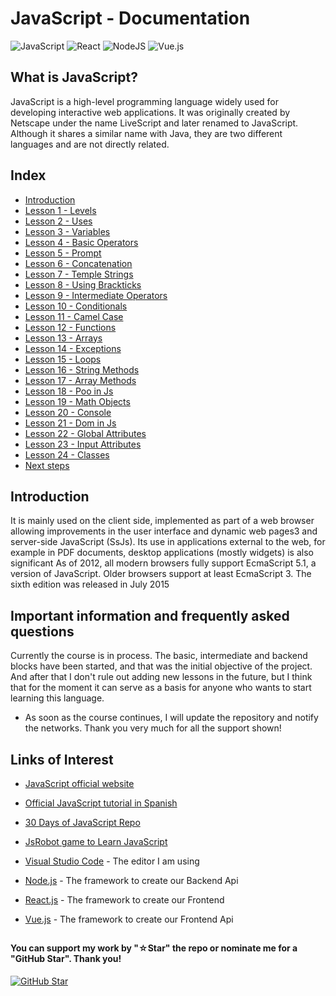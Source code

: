 # JavaScript - Documentation

![JavaScript](https://img.shields.io/badge/javascript-%23323330.svg?style=for-the-badge&logo=javascript&logoColor=%23F7DF1E)
![React](https://img.shields.io/badge/react-%2320232a.svg?style=for-the-badge&logo=react&logoColor=%2361DAFB)
![NodeJS](https://img.shields.io/badge/node.js-6DA55F?style=for-the-badge&logo=node.js&logoColor=white)
![Vue.js](https://img.shields.io/badge/vuejs-%2335495e.svg?style=for-the-badge&logo=vuedotjs&logoColor=%234FC08D)

## What is JavaScript?

JavaScript is a high-level programming language widely used for developing interactive web applications. It was originally created by Netscape under the name LiveScript and later renamed to JavaScript. Although it shares a similar name with Java, they are two different languages and are not directly related.

## Index

* [Introduction](https://youtu.be/Kp4Mvapo5kc)
* [Lesson 1 - Levels](https://youtu.be/Kp4Mvapo5kc?t=850)
* [Lesson 2 - Uses](https://youtu.be/Kp4Mvapo5kc?t=1518)
* [Lesson 3 - Variables](https://youtu.be/Kp4Mvapo5kc?t=2938)
* [Lesson 4 - Basic Operators](https://youtu.be/Kp4Mvapo5kc?t=5665)
* [Lesson 5 - Prompt](https://youtu.be/Kp4Mvapo5kc?t=8643)
* [Lesson 6 - Concatenation](https://youtu.be/Kp4Mvapo5kc?t=10872)
* [Lesson 7 - Temple Strings](https://youtu.be/Kp4Mvapo5kc?t=14711)
* [Lesson 8 - Using Brackticks](https://youtu.be/Kp4Mvapo5kc?t=16335)
* [Lesson 9 - Intermediate Operators](https://youtu.be/Kp4Mvapo5kc?t=18506)
* [Lesson 10 - Conditionals](https://youtu.be/Kp4Mvapo5kc?t=21442)
* [Lesson 11 - Camel Case](https://youtu.be/Kp4Mvapo5kc?t=23822)
* [Lesson 12 - Functions](https://youtu.be/Kp4Mvapo5kc?t=26619)
* [Lesson 13 - Arrays](https://youtu.be/Kp4Mvapo5kc?t=29327)
* [Lesson 14 - Exceptions](https://youtu.be/Kp4Mvapo5kc?t=32030)
* [Lesson 15 - Loops](https://youtu.be/Kp4Mvapo5kc?t=34583)
* [Lesson 16 - String Methods](https://youtu.be/TbcEqkabAWU?t=202)
* [Lesson 17 - Array Methods](https://youtu.be/TbcEqkabAWU?t=3239)
* [Lesson 18 - Poo in Js](https://youtu.be/TbcEqkabAWU?t=4142)
* [Lesson 19 - Math Objects](https://youtu.be/TbcEqkabAWU?t=9145)
* [Lesson 20 - Console](https://youtu.be/TbcEqkabAWU?t=10172)
* [Lesson 21 - Dom in Js](https://youtu.be/TbcEqkabAWU?t=12721)
* [Lesson 22 - Global Attributes](https://youtu.be/TbcEqkabAWU?t=15524)
* [Lesson 23 - Input Attributes](https://youtu.be/TbcEqkabAWU?t=19762)
* [Lesson 24 - Classes](https://youtu.be/TbcEqkabAWU?t=24010)
* [Next steps](https://youtu.be/Kp4Mvapo5kc?t=36390)

## Introduction

It is mainly used on the client side, implemented as part of a web browser allowing improvements in the user interface and dynamic web pages3 and server-side JavaScript (SsJs). Its use in applications external to the web, for example in PDF documents, desktop applications (mostly widgets) is also significant As of 2012, all modern browsers fully support EcmaScript 5.1, a version of JavaScript. Older browsers support at least EcmaScript 3. The sixth edition was released in July 2015

## Important information and frequently asked questions

Currently the course is in process. The basic, intermediate and backend blocks have been started, and that was the initial objective of the project. And after that I don't rule out adding new lessons in the future, but I think that for the moment it can serve as a basis for anyone who wants to start learning this language.

* As soon as the course continues, I will update the repository and notify the networks.
Thank you very much for all the support shown!

## Links of Interest

* [JavaScript official website](https://developer.mozilla.org/en-US/docs/Web/JavaScript)

* [Official JavaScript tutorial in Spanish](https://developer.mozilla.org/es/docs/Web/JavaScript)

* [30 Days of JavaScript Repo](https://github.com/Asabeneh/30-Days-Of-JavaScript)

* [JsRobot game to Learn JavaScript](https://lab.reaal.me/jsrobot/#level=1&language=en)

* [Visual Studio Code](https://code.visualstudio.com/) - The editor I am using

* [Node.js](https://nodejs.org/en) - The framework to create our Backend Api

* [React.js](https://es.react.dev/) - The framework to create our Frontend

* [Vue.js](https://vuejs.org/) - The framework to create our Frontend Api

##

#### You can support my work by "☆Star" the repo or nominate me for a "GitHub Star". Thank you!

[![GitHub Star](https://img.shields.io/badge/GitHub-Nominar_a_star-yellow?style=for-the-badge&logo=github&logoColor=white&labelColor=101010)](https://stars.github.com/nominate/)

